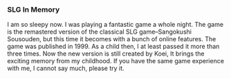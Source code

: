 ### SLG In Memory
I am so sleepy now. I was playing a fantastic game a whole night. The game is the remastered version of the classical SLG game–Sangokushi Sousouden, but this time it becomes with a bunch of online features. The game was published in 1999. As a child then, I at least passed it more than three times. Now the new version is still created by Koei, It brings the exciting memory from my childhood. If you have the same game experience with me, I cannot say much, please try it.
